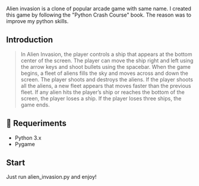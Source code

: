
Alien invasion is a clone of popular arcade game with same name.
I created this game by following the "Python Crash Course" book. The reason was to improve my python skills.

## Introduction
> In Alien Invasion, the player controls a ship that appears at
the bottom center of the screen. The player can move the ship
right and left using the arrow keys and shoot bullets using the
spacebar. When the game begins, a fleet of aliens fills the sky
and moves across and down the screen. The player shoots and
destroys the aliens. If the player shoots all the aliens, a new fleet
appears that moves faster than the previous fleet. If any alien hits
the player’s ship or reaches the bottom of the screen, the player
loses a ship. If the player loses three ships, the game ends.

## 🔧 Requeriments
- Python 3.x
- Pygame

##  Start
Just run alien_invasion.py and enjoy!
